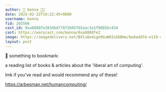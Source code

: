 ```yaml
---
author: 🎀 benna 🎀🎩
date: 2025-02-22T14:22:45+0000
username: benna
fid: 265506
cast_id: 0xa8888fe283dbd77072b05765aac3a1f9885bc43d
cast: https://warpcast.com/benna/0xa8888fe2
image: https://imagedelivery.net/BXluQx4ige9GuW0Ia56BHw/be8add74-e119-42e4-ebcd-b771e98f1900/original
layout: post
---
```

💌 something to bookmark:  
  
a reading list of books & articles about the 'liberal art of computing'.  
  
lmk if you've read and would recommend any of these!  
  
https://arbesman.net/humancomputing/  

<img src='https://imagedelivery.net/BXluQx4ige9GuW0Ia56BHw/be8add74-e119-42e4-ebcd-b771e98f1900/original' alt='' referrerpolicy='no-referrer'/>